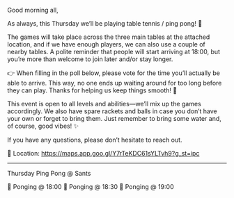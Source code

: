 Good morning all,

As always, this Thursday we’ll be playing table tennis / ping pong! 🏓

The games will take place across the three main tables at the attached location, and if we have enough players, we can also use a couple of nearby tables. A polite reminder that people will start arriving at 18:00, but you’re more than welcome to join later and/or stay longer.

👉 When filling in the poll below, please vote for the time you’ll actually be able to arrive. This way, no one ends up waiting around for too long before they can play. Thanks for helping us keep things smooth! 🙏

This event is open to all levels and abilities—we’ll mix up the games accordingly. We also have spare rackets and balls in case you don’t have your own or forget to bring them. Just remember to bring some water and, of course, good vibes! ✨

If you have any questions, please don’t hesitate to reach out.

📍 Location: https://maps.app.goo.gl/Y7rTeKDC61sYLTvh9?g_st=ipc

------

Thursday Ping Pong @ Sants

🏓 Ponging @ 18:00
🏓 Ponging @ 18:30
🏓 Ponging @ 19:00

